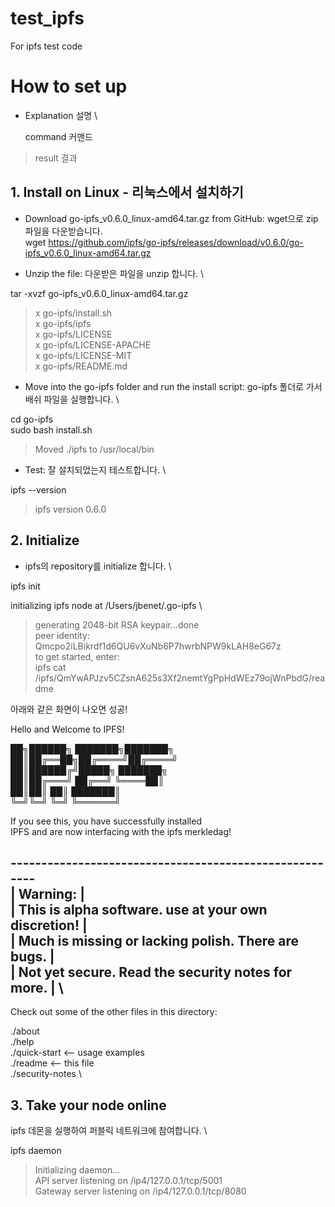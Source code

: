 # test_ipfs
For ipfs test code

# How to set up
- Explanation 설명 \

    command 커맨드

> result 결과

## 1. Install on Linux - 리눅스에서 설치하기
- Download go-ipfs_v0.6.0_linux-amd64.tar.gz from GitHub: wget으로 zip파일을 다운받습니다. \
wget https://github.com/ipfs/go-ipfs/releases/download/v0.6.0/go-ipfs_v0.6.0_linux-amd64.tar.gz

- Unzip the file: 다운받은 파일을 unzip 합니다. \

 tar -xvzf go-ipfs_v0.6.0_linux-amd64.tar.gz

> x go-ipfs/install.sh \
> x go-ipfs/ipfs \
> x go-ipfs/LICENSE \
> x go-ipfs/LICENSE-APACHE \
> x go-ipfs/LICENSE-MIT \
> x go-ipfs/README.md 

- Move into the go-ipfs folder and run the install script: go-ipfs 폴더로 가서 배쉬 파일을 실행합니다. \

 cd go-ipfs \
 sudo bash install.sh

> Moved ./ipfs to /usr/local/bin 

- Test: 잘 설치되었는지 테스트합니다. \

 ipfs --version

> ipfs version 0.6.0 


## 2. Initialize
- ipfs의 repository를 initialize 합니다. \

 ipfs init

initializing ipfs node at /Users/jbenet/.go-ipfs \
> generating 2048-bit RSA keypair...done \
> peer identity: Qmcpo2iLBikrdf1d6QU6vXuNb6P7hwrbNPW9kLAH8eG67z \
> to get started, enter: \
>   ipfs cat /ipfs/QmYwAPJzv5CZsnA625s3Xf2nemtYgPpHdWEz79ojWnPbdG/readme 

아래와 같은 화면이 나오면 성공!

Hello and Welcome to IPFS! 

██╗██████╗ ███████╗███████╗ \
██║██╔══██╗██╔════╝██╔════╝ \
██║██████╔╝█████╗  ███████╗ \
██║██╔═══╝ ██╔══╝  ╚════██║ \
██║██║     ██║     ███████║ \
╚═╝╚═╝     ╚═╝     ╚══════╝ 

If you see this, you have successfully installed \
IPFS and are now interfacing with the ipfs merkledag!

 ------------------------------------------------------- \
| Warning:                                              | \
|   This is alpha software. use at your own discretion! | \
|   Much is missing or lacking polish. There are bugs.  | \
|   Not yet secure. Read the security notes for more.   | \
 ------------------------------------------------------- 

Check out some of the other files in this directory:

  ./about \
  ./help \
  ./quick-start     <-- usage examples \
  ./readme          <-- this file \
  ./security-notes \
  
  
## 3. Take your node online
ipfs 데몬을 실행하여 퍼블릭 네트워크에 참여합니다. \

 ipfs daemon

> Initializing daemon... \
> API server listening on /ip4/127.0.0.1/tcp/5001 \
> Gateway server listening on /ip4/127.0.0.1/tcp/8080 
